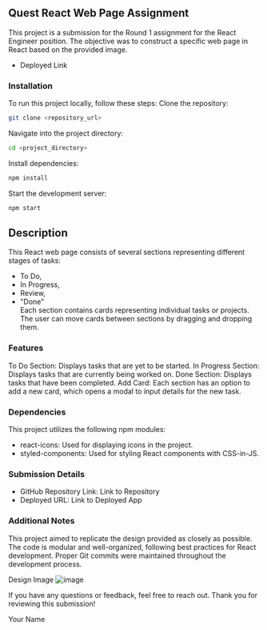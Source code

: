 ## Quest React Web Page Assignment
This project is a submission for the Round 1 assignment for the React Engineer position. The objective was to construct a specific web page in React based on the provided image.
- Deployed Link
### Installation
To run this project locally, follow these steps:
Clone the repository:
```bash
git clone <repository_url>
```
Navigate into the project directory:

```bash
cd <project_directory>
```
Install dependencies:
```bash
npm install
```
Start the development server:
```bash
npm start
```

## Description
This React web page consists of several sections representing different stages of tasks: 
- To Do,
- In Progress,
-  Review,
-  "Done"     
Each section contains cards representing individual tasks or projects. The user can move cards between sections by dragging and dropping them.

### Features
To Do Section: Displays tasks that are yet to be started.
In Progress Section: Displays tasks that are currently being worked on.
Done Section: Displays tasks that have been completed.
Add Card: Each section has an option to add a new card, which opens a modal to input details for the new task.

### Dependencies
This project utilizes the following npm modules:

- react-icons: Used for displaying icons in the project.
- styled-components: Used for styling React components with CSS-in-JS.

  
### Submission Details
- GitHub Repository Link: Link to Repository
- Deployed URL: Link to Deployed App

### Additional Notes
This project aimed to replicate the design provided as closely as possible. The code is modular and well-organized, following best practices for React development. Proper Git commits were maintained throughout the development process.

Design Image
![image](https://github.com/gauravraj2601/Quest-React-Engineer1/assets/123883332/e054a653-e53d-4061-bc4a-e90ecedd3caf)



If you have any questions or feedback, feel free to reach out. Thank you for reviewing this submission!

Your Name





